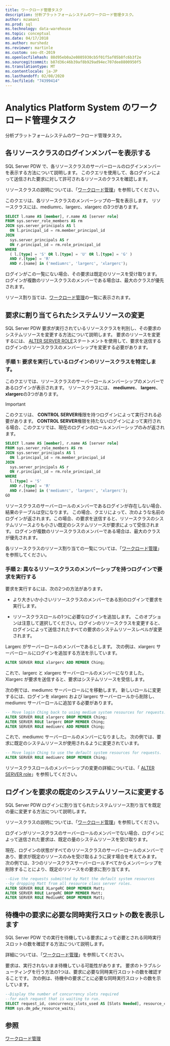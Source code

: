 ```yaml
---
title: ワークロード管理タスク
description: 分析プラットフォームシステムのワークロード管理タスク。
author: mzaman1
ms.prod: sql
ms.technology: data-warehouse
ms.topic: conceptual
ms.date: 04/17/2018
ms.author: murshedz
ms.reviewer: martinle
ms.custom: seo-dt-2019
ms.openlocfilehash: 88d95eb0a2e0805930cb5f01f5af05b8fc6b3f2e
ms.sourcegitcommit: b87d36c46b39af8b929ad94ec707dee8800950f5
ms.translationtype: MT
ms.contentlocale: ja-JP
ms.lasthandoff: 02/08/2020
ms.locfileid: "74399414"
---
```

# <a name="workload-management-tasks-in-analytics-platform-system"></a>Analytics Platform System のワークロード管理タスク
分析プラットフォームシステムのワークロード管理タスク。

## <a name="view-login-members-of-each-resource-class"></a>各リソースクラスのログインメンバーを表示する
SQL Server PDW で、各リソースクラスのサーバーロールのログインメンバーを表示する方法について説明します。 このクエリを使用して、各ログインによって送信された要求に対して許可されるリソースのクラスを確認します。  
  
リソースクラスの説明については、「[ワークロード管理](workload-management.md)」を参照してください。  
  
このクエリは、各リソースクラスのメンバーシップの一覧を表示します。 リソースクラスには、mediumrc、largerc、xlargerc の3つがあります。  
  
```sql  
SELECT l.name AS [member], r.name AS [server role]  
FROM sys.server_role_members AS rm  
JOIN sys.server_principals AS l  
  ON l.principal_id = rm.member_principal_id  
JOIN  
  sys.server_principals AS r  
  ON r.principal_id = rm.role_principal_id  
WHERE  
  ( l.[type] = 'S' OR l.[type] = 'U' OR l.[type] = 'G' )  
  AND r.[type] = 'R'  
  AND r.[name] in ('mediumrc', 'largerc', 'xlargerc');  
```  
  
ログインがこの一覧にない場合、その要求は既定のリソースを受け取ります。 ログインが複数のリソースクラスのメンバーである場合は、最大のクラスが優先されます。  
  
リソース割り当ては、[ワークロード管理](workload-management.md)の一覧に表示されます。  
  
## <a name="change-the-system-resources-allocated-to-a-request"></a>要求に割り当てられたシステムリソースの変更
SQL Server PDW 要求が実行されているリソースクラスを判別し、その要求のシステムリソースを変更する方法について説明します。 要求のリソースを変更するには、 [ALTER SERVER ROLE](../t-sql/statements/alter-server-role-transact-sql.md)ステートメントを使用して、要求を送信するログインのリソースクラスのメンバーシップを変更する必要があります。  
  
### <a name="step-1-determine-the-resource-class-for-the-login-running-the-request"></a>手順 1: 要求を実行しているログインのリソースクラスを特定します。  
このクエリでは、リソースクラスのサーバーロールメンバーシップのメンバーであるログインが表示されます。 リソースクラスには、 **mediumrc**、 **largerc**、 **xlargerc**の3つがあります。  
  
> [!IMPORTANT]  
> このクエリは、 **CONTROL SERVER**権限を持つログインによって実行される必要があります。 **CONTROL SERVER**権限を持たないログインによって実行される場合、このクエリでは、現在のログインのロールメンバーシップのみが返されます。  
  
```sql  
SELECT l.name AS [member], r.name AS [server role]  
FROM sys.server_role_members AS rm  
JOIN sys.server_principals AS l  
  ON l.principal_id = rm.member_principal_id  
JOIN  
  sys.server_principals AS r  
  ON r.principal_id = rm.role_principal_id  
WHERE  
  l.[type] = 'S'   
  AND r.[type] = 'R'  
  AND r.[name] in ('mediumrc', 'largerc', 'xlargerc');  
GO  
```  
  
リソースクラスのサーバーロールのメンバーであるログインが存在しない場合、結果のテーブルは空になります。 この場合、クエリによって、次のような名前のログインが返されます。この場合、の要求を送信すると、リソースクラスのシステムリソースよりも小さい既定のシステムリソースが要求によって受信されます。 ログインが複数のリソースクラスのメンバーである場合は、最大のクラスが優先されます。  
  
各リソースクラスのリソース割り当ての一覧については、「[ワークロード管理](workload-management.md)」を参照してください。  
  
### <a name="step-2-run-the-request-under-a-login-with-different-resource-class-membership"></a>手順 2: 異なるリソースクラスのメンバーシップを持つログインで要求を実行する  
要求を実行するには、次の2つの方法があります。  
  
-   より大きいか小さいリソースクラスのメンバーである別のログインで要求を実行します。  
  
-   リソースクラスロールの1つに必要なログインを追加します。 このオプションは注意して選択してください。ログインのリソースクラスを変更すると、ログインによって送信されたすべての要求のシステムリソースレベルが変更されます。  
  
Largerc がサーバーロールのメンバーであるとします。 次の例は、xlargerc サーバーロールにログインを追加する方法を示しています。  
  
```sql  
ALTER SERVER ROLE xlargerc ADD MEMBER Ching;  
```  
  
これで、largerc と xlargerc サーバーロールのメンバーになりました。 Xlargerc が要求を送信すると、要求はシステムリソースを受信します。  
  
次の例では、mediumrc サーバーロールにを移動します。  新しいロールに変更するには、ログインを xlargerc および largerc サーバーロールから削除し、mediumrc サーバーロールに追加する必要があります。  
  
```sql  
-- Move login Ching back to using medium system resources for requests.  
ALTER SERVER ROLE xlargerc DROP MEMBER Ching;  
ALTER SERVER ROLE largerc DROP MEMBER Ching;  
ALTER SERVER ROLE mediumrc ADD MEMBER Ching;  
```  
  
これで、mediumrc サーバーロールのメンバーになりました。  次の例では、要求に既定のシステムリソースが使用されるように変更されています。  
  
```sql  
-- Move login Ching to use the default system resources for requests.  
ALTER SERVER ROLE mediumrc DROP MEMBER Ching;  
```  
  
リソースクラスロールのメンバーシップの変更の詳細については、「 [ALTER SERVER role](../t-sql/statements/alter-server-role-transact-sql.md)」を参照してください。  

## <a name="change-a-login-to-the-default-system-resources-for-its-requests"></a>ログインを要求の既定のシステムリソースに変更する
SQL Server PDW ログインに割り当てられたシステムリソース割り当てを既定の量に変更する方法について説明します。 
  
リソースクラスの説明については、「[ワークロード管理](workload-management.md)」を参照してください。  
  
ログインがリソースクラスのサーバーロールのメンバーでない場合、ログインによって送信された要求は、既定の量のシステムリソースを受け取ります。  
  
現在、ログインの状態がすべてのリソースクラスのサーバーロールのメンバーであり、要求が既定のリソースのみを受け取るように戻す場合を考えてみます。  次の例では、3つのリソースクラスサーバーロールすべてからメンバーシップを削除することにより、既定のリソースをの要求に割り当てます。  
  
```sql  
--Give the requests submitted by Matt the default system resources   
--by dropping Matt from all resource class server roles.  
ALTER SERVER ROLE XLargeRC DROP MEMBER Matt;  
ALTER SERVER ROLE LargeRC DROP MEMBER Matt;  
ALTER SERVER ROLE MediumRC DROP MEMBER Matt;  
```  
  
## <a name="display-the-number-of-concurrency-slots-needed-for-a-waiting-request"></a>待機中の要求に必要な同時実行スロットの数を表示します
SQL Server PDW での実行を待機している要求によって必要とされる同時実行スロットの数を確認する方法について説明します。  
  
詳細については、「[ワークロード管理](workload-management.md)」を参照してください。  
  
要求は、実行されないまま待機している可能性があります。 要求のトラブルシューティングを行う方法の1つは、要求に必要な同時実行スロットの数を確認することです。  次の例は、待機中の要求ごとに必要な同時実行スロットの数を示しています。  
  
```sql  
--Display the number of concurrency slots required   
--for each request that is waiting to run.  
SELECT request_id, concurrency_slots_used AS [Slots Needed], resource_class AS [Resource Class]  
FROM sys.dm_pdw_resource_waits;  
```  
  
  
## <a name="see-also"></a>参照  
[ワークロード管理](workload-management.md)  
  

